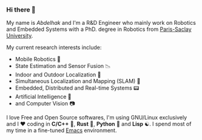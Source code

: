 ### Hi there 👋

My name is _Abdelhak_ and I'm a R&D Engineer who mainly work on Robotics and Embedded Systems with a PhD. degree in Robotics from [Paris-Saclay University](https://www.universite-paris-saclay.fr/en).

My current research interests include:

- Mobile Robotics :robot:
- State Estimation and Sensor Fusion :chart_with_downwards_trend:
- Indoor and Outdoor Localization :satellite:
- Simultaneous Localization and Mapping (SLAM) :car:
- Embedded, Distributed and Real-time Systems :pager:
- Artificial Intelligence :ghost:
- and Computer Vision :camera:

I love Free and Open Source softwares, I'm using GNU/Linux exclusively and I :heart: coding in **C/C++** 🔨, **Rust** 🦀, **Python** 🐍 and **Lisp** ☯️. I spend most of my time in a fine-tuned [Emacs](https://github.com/abougouffa/minemacs) environment.
